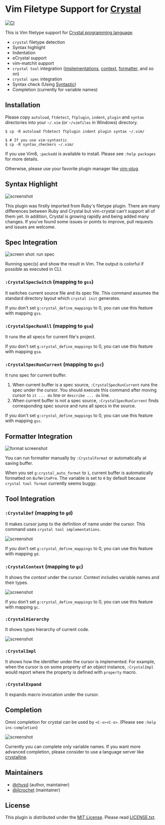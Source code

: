 Vim Filetype Support for [Crystal](http://crystal-lang.org/)
============================================================
[![CI](https://github.com/vim-crystal/vim-crystal/workflows/CI/badge.svg?event=push)](https://github.com/vim-crystal/vim-crystal/actions?query=CI+branch%3Amaster)

This is Vim filetype support for [Crystal programming language](http://crystal-lang.org/).

- `crystal` filetype detection
- Syntax highlight
- Indentation
- eCrystal support
- vim-matchit support
- `crystal tool` integration ([implementations](http://crystal-lang.org/2015/09/05/tools.html),
  [context](http://crystal-lang.org/2015/09/05/tools.html),
  [formatter](http://crystal-lang.org/2015/10/16/crystal-0.9.0-released.html), and so on)
- `crystal spec` integration
- Syntax check (Using [Syntastic](https://github.com/scrooloose/syntastic))
- Completion (currently for variable names)



## Installation

Please copy `autoload`, `ftdetect`, `ftplugin`, `indent`, `plugin` and `syntax` directories into
your `~/.vim` (or `~/vimfiles` in Windows) directory.

```
$ cp -R autoload ftdetect ftplugin indent plugin syntax ~/.vim/

$ # If you use vim-syntastic
$ cp -R syntax_checkers ~/.vim/
```

If you use Vim8, `:packadd` is available to install. Please see `:help packages` for more details.

Otherwise, please use your favorite plugin manager like [vim-plug](https://github.com/junegunn/vim-plug).



## Syntax Highlight

![screenshot](https://raw.githubusercontent.com/rhysd/ss/master/vim-crystal/highlight1.png)

This plugin was firstly imported from Ruby's filetype plugin.  There are many differences between
Ruby and Crystal but vim-crystal can't support all of them yet.  In addition, Crystal is growing
rapidly and being added many changes.  If you've found some issues or points to improve, pull
requests and issues are welcome.



## Spec Integration

![screen shot: run spec](https://raw.githubusercontent.com/rhysd/ss/master/vim-crystal/spec.gif)

Running spec(s) and show the result in Vim.  The output is colorful if possible as executed in CLI.

### `:CrystalSpecSwitch` (mapping to `gss`)

It switches current source file and its spec file.  This command assumes the standard directory
layout which `crystal init` generates.

If you don't set `g:crystal_define_mappings` to 0, you can use this feature with mapping `gss`.

### `:CrystalSpecRunAll` (mapping to `gsa`)

It runs the all specs for current file's project.

If you don't set `g:crystal_define_mappings` to 0, you can use this feature with mapping `gsa`.

### `:CrystalSpecRunCurrent` (mapping to `gsc`)

It runs spec for current buffer.

1. When current buffer is a spec source, `:CrystalSpecRunCurrent` runs the spec under the cursor.
   You should execute this command after moving cursor to `it ... do` line or `describe ... do` line.
2. When current buffer is not a spec source, `:CrystalSpecRunCurrent` finds corresponding spec source
   and runs all specs in the source.

If you don't set `g:crystal_define_mappings` to 0, you can use this feature with mapping `gsc`.

## Formatter Integration

![format screenshot](https://raw.githubusercontent.com/rhysd/ss/master/vim-crystal/formatting.gif)

You can run formatter manually by `:CrystalFormat` or automatically at saving buffer.

When you set `g:crystal_auto_format` to `1`, current buffer is automatically formatted on `BufWritePre`.
The variable is set to `0` by default because `crystal tool format` currently seems buggy.


## Tool Integration

### `:CrystalDef` (mapping to `gd`)

It makes cursor jump to the definition of name under the cursor.  This command uses `crystal tool implementations`.

![screenshot](https://raw.githubusercontent.com/rhysd/ss/master/vim-crystal/jump-to-definition.gif)

If you don't set `g:crystal_define_mappings` to 0, you can use this feature with mapping `gd`.

### `:CrystalContext` (mapping to `gc`)

It shows the _context_ under the cursor. Context includes variable names and their types.

![screenshot](https://raw.githubusercontent.com/rhysd/ss/master/vim-crystal/show-context.gif)

If you don't set `g:crystal_define_mappings` to 0, you can use this feature with mapping `gc`.

### `:CrystalHierarchy`

It shows types hierarchy of current code.

![screenshot](https://raw.githubusercontent.com/rhysd/ss/master/vim-crystal/show-hierarchy.gif)

### `:CrystalImpl`

It shows how the identifier under the cursor is implemented. For example, when the cursor is on some
property of an object instance, `:CrystalImpl` would report where the property is defined with
`property` macro.

### `:CrystalExpand`

It expands macro invocation under the cursor.


## Completion

Omni completion for crystal can be used by `<C-x><C-o>`.  (Please see `:help ins-completion`)

![screenshot](https://raw.githubusercontent.com/rhysd/ss/master/vim-crystal/completion.gif)

Currently you can complete only variable names. If you want more advanced completion, please
consider to use a language server like [crystalline](https://github.com/elbywan/crystalline).


## Maintainers

- [@rhysd](https://github.com/rhysd) (author, maintainer)
- [@jlcrochet](https://github.com/jlcrochet) (maintainer)

## License

This plugin is distributed under the [MIT License](http://opensource.org/licenses/MIT).
Please read [LICENSE.txt](LICENSE.txt).
